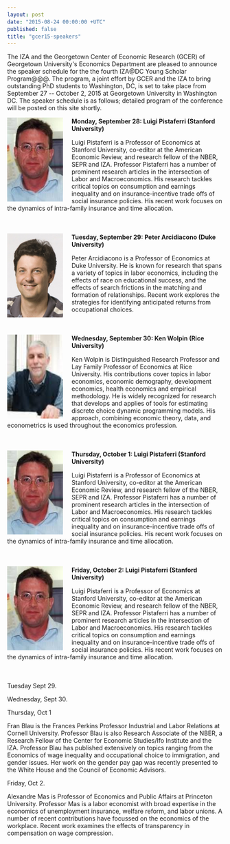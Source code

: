 ```yaml
---
layout: post
date: "2015-08-24 00:00:00 +UTC"
published: false
title: "gcer15-speakers"
---
```






The IZA and the Georgetown Center of Economic Research (GCER) of Georgetown University's Economics Department are  pleased to announce the speaker schedule for the the fourth IZA@DC Young Scholar Program@@@.  The program,  a joint effort by GCER and the IZA to bring outstanding PhD students to Washington, DC,  is set to take place from September 27 -- October 2, 2015 at Georgetown University in Washington DC. The speaker schedule is as follows; detailed program of the conference will be posted on this site shortly.

   
 <div class="photo" style="float:left; margin-right: 20px;" >
    <img src="/assets/images/Pistaferri.jpg" width="130" height="195"> 
  </div>
  <div class="description">
    <div class="schedule" style="margin-bottom: 15px;"> <strong> Monday, September 28: Luigi Pistaferri (Stanford University) </strong> </div>
    <div class="bio" style="margin-bottom: 50px;">
      Luigi Pistaferri is a Professor of Economics at Stanford University, co-editor at the   American Economic Review, and research fellow  of the NBER, SEPR and IZA. Professor Pistaferri  has a number of prominent research articles in the intersection of Labor and Macroeconomics. His research tackles critical topics on consumption and earnings inequality  and  on insurance-incentive trade offs of social insurance policies.   His recent work focuses on the dynamics of  intra-family insurance and time allocation. 
  </div>

<div class="photo" style="float:left; margin-right: 20px;" >
    <img src="/assets/images/Arcidiacono.jpg" width="130" height="195"> 
  </div>
  <div class="description">
    <div class="schedule" style="margin-bottom: 15px;"> <strong> Tuesday, September 29: Peter Arcidiacono (Duke University) </strong> </div>
    <div class="bio" style="margin-bottom: 50px;">
     Peter Arcidiacono is  a Professor of Economics at Duke University. He is known for research  that spans a variety of topics in labor economics, including the effects of race on educational  success, and  the  effects of search frictions in the matching and formation of  relationships.  Recent work explores the strategies for identifying anticipated returns from occupational choices. 
  </div>

<div class="photo" style="float:left; margin-right: 20px;" >
    <img src="/assets/images/Wolpin.jpg" width="130" height="195"> 
  </div>
  <div class="description">
    <div class="schedule" style="margin-bottom: 15px;"> <strong> Wednesday, September 30: Ken Wolpin (Rice University) </strong> </div>
    <div class="bio" style="margin-bottom: 50px;">
      Ken Wolpin  is  Distinguished Research Professor and Lay Family Professor of Economics at Rice University. His contributions cover  topics in   labor economics, economic demography, development economics, health economics and empirical methodology. He is widely recognized for  research that develops and applies of tools for estimating discrete choice dynamic programming models. His  approach, combining economic theory, data,  and econometrics is used throughout  the economics profession. 
  </div>

<div class="photo" style="float:left; margin-right: 20px;" >
    <img src="/assets/images/Pistaferri.jpg" width="130" height="195"> 
  </div>
  <div class="description">
    <div class="schedule" style="margin-bottom: 15px;"> <strong> Thursday, October 1: Luigi Pistaferri (Stanford University) </strong> </div>
    <div class="bio" style="margin-bottom: 50px;">
      Luigi Pistaferri is a Professor of Economics at Stanford University, co-editor at the   American Economic Review, and research fellow  of the NBER, SEPR and IZA. Professor Pistaferri  has a number of prominent research articles in the intersection of Labor and Macroeconomics. His research tackles critical topics on consumption and earnings inequality  and  on insurance-incentive trade offs of social insurance policies.   His recent work focuses on the dynamics of  intra-family insurance and time allocation. 
  </div>

<div class="photo" style="float:left; margin-right: 20px;" >
    <img src="/assets/images/Pistaferri.jpg" width="130" height="195"> 
  </div>
  <div class="description">
    <div class="schedule" style="margin-bottom: 15px;"> <strong> Friday, October 2: Luigi Pistaferri (Stanford University) </strong> </div>
    <div class="bio" style="margin-bottom: 50px;">
      Luigi Pistaferri is a Professor of Economics at Stanford University, co-editor at the   American Economic Review, and research fellow  of the NBER, SEPR and IZA. Professor Pistaferri  has a number of prominent research articles in the intersection of Labor and Macroeconomics. His research tackles critical topics on consumption and earnings inequality  and  on insurance-incentive trade offs of social insurance policies.   His recent work focuses on the dynamics of  intra-family insurance and time allocation. 
  </div>





Tuesday Sept 29.

  


Wednesday, Sept 30.




Thursday, Oct 1

Fran Blau is the Frances Perkins Professor  Industrial and Labor Relations  at Cornell University. Professor Blau  is also Research Associate of the NBER, a Research Fellow of the Center for Economic Studies/Ifo Institute and  the IZA. Professor Blau has published  extensively  on topics ranging from the Economics of wage inequality and  occupational choice to immigration, and gender issues. Her work on the gender pay gap was recently presented to the White House and the Council of Economic Advisors.  


Friday, Oct 2.

Alexandre Mas is  Professor of Economics and Public Affairs at Princeton University. Professor Mas is a labor economist with broad expertise in the economics of unemployment insurance, welfare reform, and labor unions.  A number of recent contributions have focussed on the economics of the workplace. 
Recent work  examines  the effects of transparency in compensation  on wage compression.
